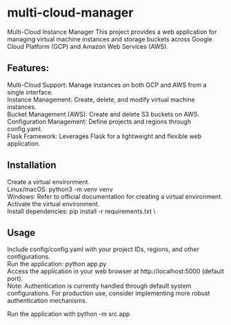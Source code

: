 # multi-cloud-manager

Multi-Cloud Instance Manager
This project provides a web application for managing virtual machine instances and storage buckets across Google Cloud Platform (GCP) and Amazon Web Services (AWS).

## Features:

Multi-Cloud Support: Manage instances on both GCP and AWS from a single interface. \
Instance Management: Create, delete, and modify virtual machine instances. \
Bucket Management (AWS): Create and delete S3 buckets on AWS. \
Configuration Management: Define projects and regions through config.yaml. \
Flask Framework: Leverages Flask for a lightweight and flexible web application.

## Installation
Create a virtual environment. \
Linux/macOS: python3 -m venv venv \
Windows: Refer to official documentation for creating a virtual environment. \
Activate the virtual environment. \
Install dependencies: pip install -r requirements.txt \

## Usage
Include config/config.yaml with your project IDs, regions, and other configurations. \
Run the application: python app.py \
Access the application in your web browser at http://localhost:5000 (default port). \
Note: Authentication is currently handled through default system configurations. For production use, consider implementing  more robust authentication mechanisms.

Run the application with python -m src.app
